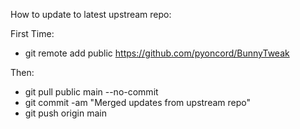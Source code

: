 How to update to latest upstream repo:

First Time:

- git remote add public https://github.com/pyoncord/BunnyTweak

Then:

- git pull public main --no-commit
- git commit -am "Merged updates from upstream repo"
- git push origin main